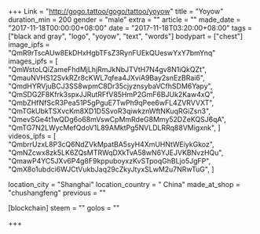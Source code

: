 +++
Link = "http://gogo.tattoo/gogo/tattoo/yoyow"
title = "Yoyow"
duration_min = 200
gender = "male"
extra = ""
article = ""
made_date = "2017-11-18T00:00:00+08:00"
date = "2017-11-18T03:20:00+08:00"
tags = ["black and gray", "logo", "yoyow", "text", "words"]
bodypart = ["chest"]
image_ipfs = "QmR9rTscAUw8EkDHxHgbTFsZ3RynFUEkQUeswYxY7bmYnq"
images_ipfs = [  
  "QmWstoLQiZameFhdMjLhjRmJkNbJTVtH7N4gv8N1iQkQZt",
  "QmauNVHS12SvkRZr8cKWL7qfea4JXviA9Bay2snEzBRai6",
  "QmdHYRVjuBCJ3SS8wpmC8Dr35cjyznsybaVCfhSDM6Yapy",
  "QmSDG2F8Kfrk3spxJJRutRFfV85HmP2GmF6BJUk2Kaw4xQ",
  "QmbZHfNfScR3Pea51P5gPguE7TwPh9qPee6wFL4ZVRVVXT",
  "QmTGkUbkTSXvcKm8XD1D5SvoR3qiwkznWftNKuqRGiZsn3",
  "QmevSGe4t1wQDg6o68mVswCpMmRdeG8Mmy52DZeKQSJ6qA",
  "QmTG7N2LWycMefQdoV1L89AMktPg5NVLDLRRq88VMigxnk",
]
videos_ipfs = [  "QmbrrUzxL8P3cQ6NdZVkMpatBA5syH4XmUHNtWEiykGkoz",
  "QmNZcwx8zk5LK6ZQsMTRWqDXkTvA58wN6YJEJVKBNvzHQu",
  "QmawP4YC5JXv6P4g8F9kppuboyxzKvSTpoqGhBLjo5JgFP",
  "QmX8o1ubdci6WJCtVukbJaq29cZkyJtyxSLwM2u7NRwTuG",
]

location_city = "Shanghai"
location_country = " China"
made_at_shop = "chushangfeng"
previous = ""

[blockchain]
  steem = ""
  golos = ""

+++
